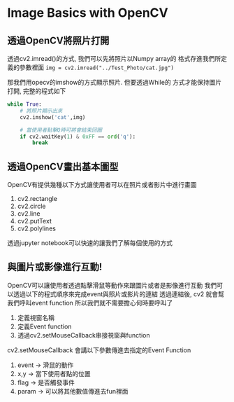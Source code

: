 # Image Basics with OpenCV

## 透過OpenCV將照片打開
透過cv2.imread()的方式, 我們可以先將照片以Numpy array的
格式存進我們所定義的參數裡面
`img = cv2.imread("../Test_Photo/cat.jpg")`

那我們用opecv的imshow的方式顯示照片. 但要透過While的
方式才能保持圖片打開, 完整的程式如下
```python
while True:
    # 將照片顯示出來
    cv2.imshow('cat',img)

    # 當使用者點擊Q時可將會結束回圈
    if cv2.waitKey(1) & 0xFF == ord('q'):
        break
```

## 透過OpenCV畫出基本圖型
OpenCV有提供幾種以下方式讓使用者可以在照片或者影片中進行畫圖
1. cv2.rectangle
2. cv2.circle
3. cv2.line
4. cv2.putText
5. cv2.polylines

透過jupyter notebook可以快速的讓我們了解每個使用的方式

## 與圖片或影像進行互動!
OpenCV可以讓使用者透過點擊滑鼠等動作來跟圖片或者是影像進行互動
我們可以透過以下的程式順序來完成event與照片或影片的連結
透過連結後, cv2 就會幫我們呼叫event function 所以我們就不需要擔心何時要呼叫了

1. 定義視窗名稱
2. 定義Event function
3. 透過cv2.setMouseCallback串接視窗與function

cv2.setMouseCallback 會講以下參數傳進去指定的Event Function
1. event -> 滑鼠的動作
2. x,y   -> 當下使用者點的位置
3. flag  -> 是否觸發事件
4. param -> 可以將其他數值傳進去fun裡面

